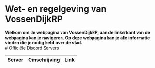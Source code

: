 # Wet- en regelgeving van VossenDijkRP

<b>
  Welkom om de webpagina van VossenDijkRP, aan de linkerkant van de webpagina kan je navigeren.
   Op deze webpagina kan je alle informatie vinden die je nodig hebt over de stad.
</b>
  </br>
# Officiële Discord Servers
  <table>
    <thead>
      <tr>
        <th>Server</th>
        <th>Omschrijving</th>
        <th>Link</th>
      </tr>
    <thead>
   </table>
     
